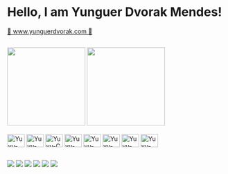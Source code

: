 <div>
  <h1>Hello, I am Yunguer Dvorak Mendes!</h1>
</div>

<div>
  <a href="https://www.yunguerdvorak.com" target="_blank">🚀 www.yunguerdvorak.com 🚀</a>
</div>

##

<div>
  <a href="https://github.com/Yunguer"></a>
  <img
    height="180em"
    src="https://github-readme-stats.vercel.app/api?username=yunguer&include_all_commits=true&show_icons=true&count_private=true&theme=midnight-purple"
  />
  <img
    height="180em"
    src="https://github-readme-stats.vercel.app/api/top-langs/?username=yunguer&layout=compact&hide_progress=true&theme=midnight-purple"
  />
</div>

<div style="display: inline_block; align-items: center; justify-items: center;">
  <br />
  <img
    align="center"
    alt="Yuyu-Python"
    height="30"
    width="40"
    src="https://cdn.jsdelivr.net/gh/devicons/devicon/icons/python/python-original.svg"
  />
  <img
    align="center"
    alt="Yuyu-Java"
    height="30"
    width="40"
    src="https://cdn.jsdelivr.net/gh/devicons/devicon/icons/java/java-original.svg"
  />
  <img
    align="center"
    alt="Yuyu-C"
    height="30"
    width="40"
    src="https://cdn.jsdelivr.net/gh/devicons/devicon/icons/c/c-original.svg"
  />
  <img
    align="center"
    alt="Yuyu-C#"
    height="30"
    width="40"
    src="https://cdn.jsdelivr.net/gh/devicons/devicon/icons/csharp/csharp-original.svg"
  />
  <img
    align="center"
    alt="Yuyu-HTML"
    height="30"
    width="40"
    src="https://cdn.jsdelivr.net/gh/devicons/devicon/icons/html5/html5-original.svg"
  />
  <img
    align="center"
    alt="Yuyu-CSS"
    height="30"
    width="40"
    src="https://cdn.jsdelivr.net/gh/devicons/devicon/icons/css3/css3-original.svg"
  />
  <img
    align="center"
    alt="Yuyu-JavaScript"
    height="30"
    width="40"
    src="https://cdn.jsdelivr.net/gh/devicons/devicon/icons/javascript/javascript-original.svg"
  />
  <img
    align="center"
    alt="Yuyu-Unity"
    height="30"
    width="40"
    src="https://cdn.jsdelivr.net/gh/devicons/devicon/icons/unity/unity-original.svg"
  />
</div>

##

<div>
  <a href="https://www.instagram.com/ydmendes/" target="_blank"
    ><img
      src="https://img.shields.io/badge/-Instagram-%23E4405F?style=for-the-badge&logo=instagram&logoColor=white"
      target="_blank"
  /></a>
  <a href="https://www.twitch.tv/ydmbr" target="_blank"
    ><img
      src="https://img.shields.io/badge/Twitch-9146FF?style=for-the-badge&logo=twitch&logoColor=white"
      target="_blank"
  /></a>
  <a href="https://twitter.com/yunguerdvorak" target="_blank"
    ><img
      src="https://img.shields.io/badge/Twitter-1DA1F2?style=for-the-badge&logo=twitter&logoColor=white"
      target="_blank"
  /></a>
  <a href="mailto:yunguerdvorak@hotmail.com"
    ><img
      src="https://img.shields.io/badge/-Gmail-%23333?style=for-the-badge&logo=gmail&logoColor=white"
      target="_blank"
  /></a>
  <a href="https://www.linkedin.com/in/yunguer-dvorak/" target="_blank"
    ><img
      src="https://img.shields.io/badge/-LinkedIn-%230077B5?style=for-the-badge&logo=linkedin&logoColor=white"
      target="_blank"
  /></a>
  <a href="https://www.yunguerdvorak.com" target="_blank"
    ><img
      src="https://img.shields.io/badge/website-000000?style=for-the-badge&logo=About.me&logoColor=white"
      target="_blank"
  /></a>
</div>
